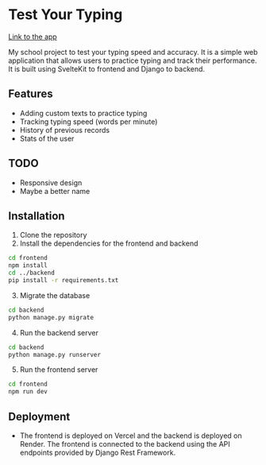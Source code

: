 # Test Your Typing

[Link to the app](https://test-your-typing-2.vercel.app/)

My school project to test your typing speed and accuracy. It is a simple web application that allows users to practice typing and track their performance. 
It is built using SvelteKit to frontend and Django to backend.

## Features
- Adding custom texts to practice typing
- Tracking typing speed (words per minute)
- History of previous records
- Stats of the user

## TODO
- Responsive design
- Maybe a better name

## Installation
1. Clone the repository
2. Install the dependencies for the frontend and backend
```bash
cd frontend
npm install
cd ../backend
pip install -r requirements.txt
```
3. Migrate the database
```bash
cd backend
python manage.py migrate
```

4. Run the backend server
```bash
cd backend
python manage.py runserver
``` 
5. Run the frontend server
```bash
cd frontend
npm run dev
```

## Deployment
- The frontend is deployed on Vercel and the backend is deployed on Render. The frontend is connected to the backend using the API endpoints provided by Django Rest Framework.